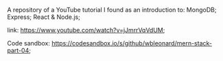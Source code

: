 A repository of a YouTube tutorial I found as an introduction to: MongoDB; Express; React & Node.js; 

link: https://www.youtube.com/watch?v=jJmrrVqVdUM; 

Code sandbox: https://codesandbox.io/s/github/wbleonard/mern-stack-part-04;
